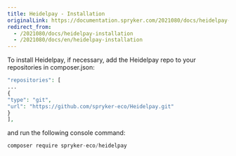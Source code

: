 ```yaml
---
title: Heidelpay - Installation
originalLink: https://documentation.spryker.com/2021080/docs/heidelpay-installation
redirect_from:
  - /2021080/docs/heidelpay-installation
  - /2021080/docs/en/heidelpay-installation
---
```


To install Heidelpay, if necessary, add  the Heidelpay repo to your repositories in composer.json:

 ```php
 "repositories": [
 ...
 {
 "type": "git",
 "url": "https://github.com/spryker-eco/Heidelpay.git"
 }
 ],
 ```

and run the following console command:
```php
composer require spryker-eco/heidelpay
```
